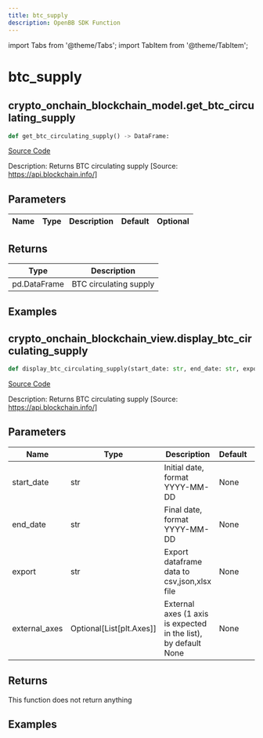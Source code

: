 ```yaml
---
title: btc_supply
description: OpenBB SDK Function
---
```


import Tabs from '@theme/Tabs';
import TabItem from '@theme/TabItem';

# btc_supply

<Tabs>
<TabItem value="model" label="Model" default>

## crypto_onchain_blockchain_model.get_btc_circulating_supply

```python title='openbb_terminal/cryptocurrency/onchain/blockchain_model.py'
def get_btc_circulating_supply() -> DataFrame:
```
[Source Code](https://github.com/OpenBB-finance/OpenBBTerminal/tree/main/openbb_terminal/cryptocurrency/onchain/blockchain_model.py#L42)

Description: Returns BTC circulating supply [Source: https://api.blockchain.info/]

## Parameters

| Name | Type | Description | Default | Optional |
| ---- | ---- | ----------- | ------- | -------- |

## Returns

| Type | Description |
| ---- | ----------- |
| pd.DataFrame | BTC circulating supply |

## Examples



</TabItem>
<TabItem value="view" label="View">

## crypto_onchain_blockchain_view.display_btc_circulating_supply

```python title='openbb_terminal/cryptocurrency/onchain/blockchain_view.py'
def display_btc_circulating_supply(start_date: str, end_date: str, export: str, external_axes: Optional[List[matplotlib.axes._axes.Axes]]) -> None:
```
[Source Code](https://github.com/OpenBB-finance/OpenBBTerminal/tree/main/openbb_terminal/cryptocurrency/onchain/blockchain_view.py#L28)

Description: Returns BTC circulating supply [Source: https://api.blockchain.info/]

## Parameters

| Name | Type | Description | Default | Optional |
| ---- | ---- | ----------- | ------- | -------- |
| start_date | str | Initial date, format YYYY-MM-DD | None | False |
| end_date | str | Final date, format YYYY-MM-DD | None | False |
| export | str | Export dataframe data to csv,json,xlsx file | None | False |
| external_axes | Optional[List[plt.Axes]] | External axes (1 axis is expected in the list), by default None | None | True |

## Returns

This function does not return anything

## Examples



</TabItem>
</Tabs>